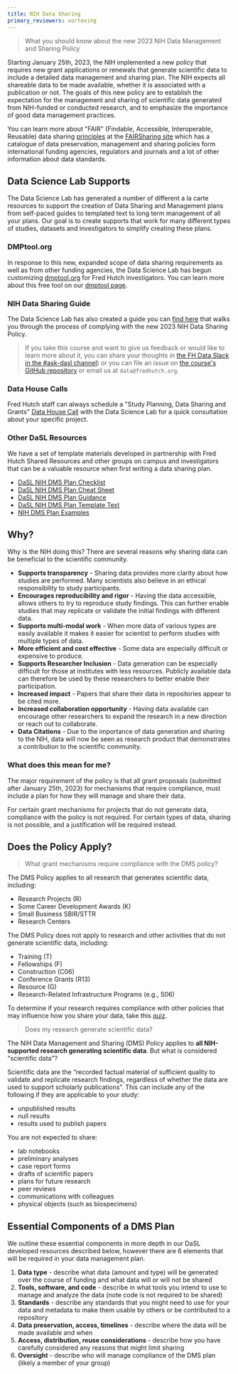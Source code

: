 ```yaml
---
title: NIH Data Sharing
primary_reviewers: vortexing
---
```


> What you should know about the new 2023 NIH Data Management and Sharing Policy

Starting January 25th, 2023, the NIH implemented a new policy that requires new grant applications or renewals that generate scientific data to include a detailed data management and sharing plan. The NIH expects all shareable data to be made available, whether it is associated with a publication or not. The goals of this new policy are to establish the expectation for the management and sharing of scientific data generated from NIH-funded or conducted research, and to emphasize the importance of good data management practices.

You can learn more about "FAIR" (Findable, Accessible, Interoperable, Reusable) data sharing [principles](https://www.nature.com/articles/sdata201618) at the [FAIRSharing site](https://fairsharing.org/) which has a catalogue of data preservation, management and sharing policies form international funding agencies, regulators and journals and a lot of other information about data standards.  

## Data Science Lab Supports
The Data Science Lab has generated a number of different a la carte resources to support the creation of Data Sharing and Management plans from self-paced guides to templated text to long term management of all your plans.  Our goal is to create supports that work for many different types of studies, datasets and investigators to simplify creating these plans.  

### DMPtool.org
In response to this new, expanded scope of data sharing requirements as well as from other funding agencies, the Data Science Lab has begun customizing [dmptool.org](https://dmptool.org/) for Fred Hutch investigators.  You can learn more about this free tool on our [dmptool page](/datademos/dmptool/).

### NIH Data Sharing Guide
The Data Science Lab has also created a guide you can [find here](https://hutchdatascience.org/NIH_Data_Sharing/) that walks you through the process of complying with the new 2023 NIH Data Sharing Policy. 
>If you take this course and want to give us feedback or would like to learn more about it, you can share your thoughts in [the FH Data Slack in the #ask-dasl channel](https://fhdata.slack.com/archives/C043ZVCBY9Z)) or you can file an issue on [the course's GitHub repository](https://github.com/fhdsl/NIH_Data_Sharing) or email us at `data@fredhutch.org`. 

### Data House Calls
Fred Hutch staff can always schedule a "Study Planning, Data Sharing and Grants" [Data House Call](https://hutchdatascience.org/datahousecalls/) with the Data Science Lab for a quick consultation about your specific project.  


### Other DaSL Resources
We have a set of template materials developed in partnership with Fred Hutch Shared Resources and other groups on campus and investigators that can be a valuable resource when first writing a data sharing plan. 

- [DaSL NIH DMS Plan Checklist](https://docs.google.com/document/d/1g_N_k9hLBP224v7oOulT3H6PQLr7vePP/edit?usp=sharing&ouid=115226163311121677414&rtpof=true&sd=true)
- [DaSL NIH DMS Plan Cheat Sheet](https://drive.google.com/file/d/1qU9fireItkQHdw0eoRQXQMTHPU2xu189/view?usp=sharing)
- [DaSL NIH DMS Plan Guidance](https://docs.google.com/document/d/1_MW-ryjETilW74AniePyyUc474XXPqBG/edit?usp=sharing&ouid=115226163311121677414&rtpof=true&sd=true)
- [DaSL NIH DMS Plan Template Text](https://docs.google.com/document/d/1L9hpc259T5hRfEKL9ArNw_yYIWHddkR_/edit?usp=sharing&ouid=115226163311121677414&rtpof=true&sd=true)
- [NIH DMS Plan Examples](https://sharing.nih.gov/data-management-and-sharing-policy/planning-and-budgeting-for-data-management-and-sharing/writing-a-data-management-and-sharing-plan#sample-plans)





## Why?
Why is the NIH doing this? There are several reasons why sharing data can be beneficial to the scientific community.

- **Supports transparency** - Sharing data provides more clarity about how studies are performed. Many scientists also believe in an ethical responsibility to study participants.
- **Encourages reproducibility and rigor** - Having the data accessible, allows others to try to reproduce study findings. This can further enable studies that may replicate or validate the initial findings with different data. 
- **Supports multi-modal work** - When more data of various types are easily available it makes it easier for scientist to perform studies with multiple types of data. 
- **More efficient and cost effective** - Some data are especially difficult or expensive to produce.
- **Supports Researcher Inclusion** - Data generation can be especially difficult for those at institutes with less resources. Publicly available data can therefore be used by these researchers to better enable their participation. 
- **Increased impact** - Papers that share their data in repositories appear to be cited more.
- **Increased collaboration opportunity** - Having data available can encourage other researchers to expand the research in a new direction or reach out to collaborate.
- **Data Citations** - Due to the importance of data generation and sharing to the NIH, data will now be seen as research product that demonstrates a contribution to the scientific community.


### What does this mean for me?
The major requirement of the policy is that all grant proposals (submitted after January 25th, 2023) for mechanisms that require compliance, must include a plan for how they will manage and share their data. 

For certain grant mechanisms for projects that do not generate data, compliance with the policy is not required. For certain types of data, sharing is not possible, and a justification will be required instead. 



## Does the Policy Apply?

> What grant mechanisms require compliance with the DMS policy? 


The DMS Policy applies to all research that generates scientific data, including:

- Research Projects (R)
- Some Career Development Awards (K)
- Small Business SBIR/STTR 
- Research Centers

The DMS Policy does not apply to research and other activities that do not generate scientific data, including:

- Training (T)
- Fellowships (F)
- Construction (C06)
- Conference Grants (R13)
- Resource (G)
- Research-Related Infrastructure Programs (e.g., S06) 

To determine if your research requires compliance with other policies that may influence how you share your data, take this [quiz](https://sharing.nih.gov/other-sharing-policies/which-policies-apply-to-my-research).

> Does my research generate scientific data?

The NIH Data Management and Sharing (DMS) Policy applies to **all NIH-supported research generating scientific data**. But what is considered "scientific data"?

Scientific data are the “recorded factual material of sufficient quality to validate and replicate research findings, regardless of whether the data are used to support scholarly publications”. This can include any of the following if they are applicable to your study:

- unpublished results
- null results
- results used to publish papers

You are not expected to share:

- lab notebooks
- preliminary analyses
- case report forms
- drafts of scientific papers
- plans for future research
- peer reviews
- communications with colleagues
- physical objects (such as biospecimens)

## Essential Components of a DMS Plan
We outline these essential components in more depth in our DaSL developed resources described below, however there are 6 elements that will be required in your data management plan.  


1. **Data type** - describe what data (amount and type) will be generated over the course of funding and what data will or will not be shared
2. **Tools, software, and code** - describe in what tools you intend to use to manage and analyze the data (note code is not required to be shared)
3. **Standards** - describe any standards that you might need to use for your data and metadata to make them usable by others or be contributed to a repository
4. **Data preservation, access, timelines** - describe where the data will be made available and when
5. **Access, distribution, reuse considerations** - describe how you have carefully considered any reasons that might limit sharing
6. **Oversight** - describe who will manage compliance of the DMS plan (likely a member of your group)

